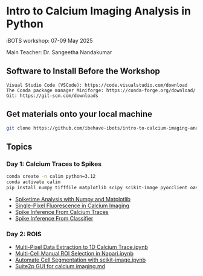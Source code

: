 # Intro to Calcium Imaging Analysis in Python
iBOTS workshop: 07-09 May 2025 

Main Teacher: Dr. Sangeetha Nandakumar

## Software to Install Before the Workshop

    Visual Studio Code (VSCode): https://code.visualstudio.com/download
    The Conda package manager Miniforge: https://conda-forge.org/download/
    Git: https://git-scm.com/downloads

## Get materials onto your local machine

```sh
git clone https://github.com/ibehave-ibots/intro-to-calcium-imaging-analysis-in-python-2025.git
```

## Topics

### Day 1: Calcium Traces to Spikes

```sh
conda create -n calim python=3.12
conda activate calim
pip install numpy tifffile matplotlib scipy scikit-image pyocclient oasis-deconv
```

- [Spiketime Analysis with Numpy and Matplotlib](day1/01.%20Spiketime%20Analysis%20with%20Numpy%20and%20Matplotlib.ipynb)
- [Single-Pixel Fluorescence in Calcium Imaging](day1/02.%20Single-Pixel%20Fluorescence%20in%20Calcium%20Imaging.ipynb)
- [Spike Inference From Calcium Traces](day1/03.%20Spike%20Inference%20From%20Calcium%20Traces.ipynb)
- [Spike Inference From Classifier](day1/04.%20Spike%20Inference%20From%20Classifier.md)


### Day 2: ROIS

- [Multi-Pixel Data Extraction to 1D Calcium Trace.ipynb](day2/05.%20Multi-Pixel%20Data%20Extraction%20to%201D%20Calcium%20Trace.ipynb)  
- [Multi-Cell Manual ROI Selection in Napari.ipynb](day2/06.%20Multi-Cell%20Manual%20ROI%20Selection%20in%20Napari.ipynb)  
- [Automate Cell Segmentation with scikit-image.ipynb](day2/07.%20Automate%20Cell%20Segmentation%20with%20scikit-image.ipynb)  
- [Suite2p GUI for calcium imaging.md](day2/08.%20Suite2p%20GUI%20for%20calcium%20imaging.md)
